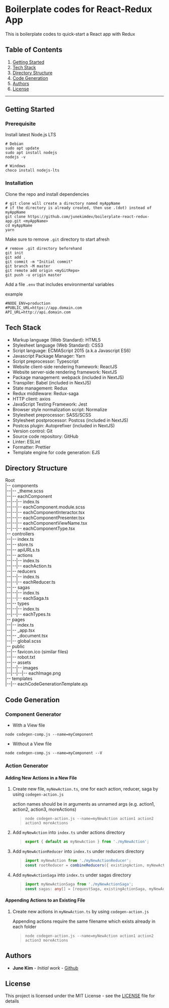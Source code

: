 # Boilerplate codes for React-Redux App

This is boilerplate codes to quick-start a React app with Redux

## Table of Contents

1. [Getting Started](#getting-started)
1. [Tech Stack](#tech-stack)
1. [Directory Structure](#directory-structure)
1. [Code Generation](#code-generation)
1. [Authors](#authors)
1. [License](#license)

---

## Getting Started

### Prerequisite

Install latest Node.js LTS

```shell
# Debian
sudo apt update
sudo apt install nodejs
nodejs -v

# Windows
choco install nodejs-lts
```

### Installation

Clone the repo and install dependencies

```shell
# git clone will create a directory named myAppName
# if the directory is already created, then use .(dot) instead of myAppName
git clone https://github.com/junekimdev/boilerplate-react-redux-app.git <myAppName>
cd myAppName
yarn
```

Make sure to remove `.git` directory to start afresh

```shell
# remove .git directory beforehand
git init
git add .
git commit -m "Initial commit"
git branch -M master
git remote add origin <myGitRepo>
git push -u origin master
```

Add a file `.env` that includes environmental variables

example

```shell
#NODE_ENV=production
#PUBLIC_URL=https://app.domain.com
API_URL=http://api.domain.com
```

## Tech Stack

- Markup language (Web Standard): HTML5
- Stylesheet language (Web Standard): CSS3
- Script language: ECMAScript 2015 (a.k.a Javascript ES6)
- Javascript Package Manager: Yarn
- Script preprocessor: Typescript
- Website client-side rendering framework: ReactJS
- Website server-side rendering framework: NextJS
- Package management: webpack (included in NextJS)
- Transpiler: Babel (included in NextJS)
- State management: Redux
- Redux middleware: Redux-saga
- HTTP client: axios
- JavaScript Testing Framework: Jest
- Browser style normalization script: Normalize
- Stylesheet preprocessor: SASS/SCSS
- Stylesheet postprocessor: Postcss (included in NextJS)
- Postcss plugin: Autoprefixer (included in NextJS)
- Version control: Git
- Source code repository: GitHub
- Linter: ESLint
- Formatter: Prettier
- Template engine for code generation: EJS

## Directory Structure

Root  
|-- components  
|--|-- \_theme.scss  
|--|-- eachComponent  
|--|--|-- index.ts  
|--|--|-- eachComponent.module.scss  
|--|--|-- eachComponentInteractor.tsx  
|--|--|-- eachComponentPresenter.tsx  
|--|--|-- eachComponentViewName.tsx  
|--|--|-- eachComponentType.tsx  
|-- controllers  
|--|-- index.ts  
|--|-- store.ts  
|--|-- apiURLs.ts  
|--|-- actions  
|--|--|-- index.ts  
|--|--|-- eachAction.ts  
|--|-- reducers  
|--|--|-- index.ts  
|--|--|-- eachReducer.ts  
|--|-- sagas  
|--|--|-- index.ts  
|--|--|-- eachSaga.ts  
|--|-- types  
|--|--|-- index.ts  
|--|--|-- eachTypes.ts  
|-- pages  
|--|-- index.ts  
|--|-- \_app.tsx  
|--|-- \_document.tsx  
|--|-- global.scss  
|-- public  
|--|-- favicon.ico (similar files)  
|--|-- robot.txt  
|--|-- assets  
|--|--|-- images  
|--|--|--|-- eachImage.png  
|-- templates  
|--|-- eachCodeGenerationTemplate.ejs

## Code Generation

### Component Generator

- With a View file

```shell
node codegen-comp.js --name=myComponent
```

- Without a View file

```shell
node codegen-comp.js --name=myComponent --V
```

### Action Generator

#### Adding New Actions in a New File

1. Create new file, `myNewAction.ts`, one for each action, reducer, saga by using `codegen-action.js`

   action names should be in arguments as unnamed args (e.g. action1, action2, action3, moreActions)

   > ```shell
   > node codegen-action.js --name=myNewAction action1 action2 action3 moreActions
   > ```

1. Add `myNewAction` into `index.ts` under actions directory

   > ```ts
   > export { default as myNewAction } from './myNewAction';
   > ```

1. Add `myNewActionReducer` into `index.ts` under reducers directory

   > ```ts
   > import myNewAction from './myNewActionReducer';
   > const rootReducer = combineReducers({ existingAction, myNewAction });
   > ```

1. Add `myNewActionSaga` into `index.ts` under sagas directory

   > ```ts
   > import myNewActionSaga from './myNewActionSaga';
   > const sagas: any[] = [requestSaga, existingActionSaga, myNewActionSaga];
   > ```

#### Appending Actions to an Existing File

1. Create new actions in `myNewAction.ts` by using `codegen-action.js`

   Appending actions require the same filename which exists already in each folder

   > ```shell
   > node codegen-action.js --name=myNewAction action1 action2 action3 moreActions
   > ```

## Authors

- **June Kim** - _Initial work_ - [Github](https://github.com/junekimdev)

## License

This project is licensed under the MIT License - see the [LICENSE](LICENSE) file for details
